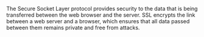 The Secure Socket Layer protocol provides security to the data that is being transferred between the web browser and the server. SSL encrypts the link between a web server and a browser, which ensures that all data passed between them remains private and free from attacks.